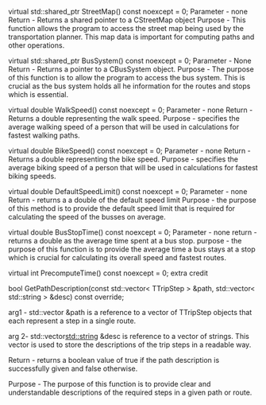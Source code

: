 
virtual std::shared_ptr<CStreetMap> StreetMap() const noexcept = 0;
Parameter - none
Return - Returns a shared pointer to a CStreetMap object
Purpose - This function allows the program to access the street map being used by the transportation planner. This map data is important for computing paths and other operations.

virtual std::shared_ptr<CBusSystem> BusSystem() const noexcept = 0;
Parameter - None
Return - Returns a pointer to a CBusSystem object. 
Purpose - The purpose of this function is to allow the program to access the bus system. This is crucial as the bus system holds all he information for the routes and stops which is essential.

virtual double WalkSpeed() const noexcept = 0;
Parameter - none
Return - Returns a double representing the walk speed.
Purpose - specifies the average walking speed of a person that will be used in calculations for fastest walking paths.

virtual double BikeSpeed() const noexcept = 0;
Parameter - none
Return - Returns a double representing the bike speed.
Purpose - specifies the average biking speed of a person that will be used in calculations for fastest biking speeds.

virtual double DefaultSpeedLimit() const noexcept = 0;
Parameter - none
Return - returns a a double of the default speed limit
Purpose - the purpose of this method is to provide the default speed limit that is required for calculating the speed of the busses on average. 

virtual double BusStopTime() const noexcept = 0;
Parameter - none
return - returns a double as the average time spent at a bus stop.
purpose - the purpose of this function is to provide the average time a bus stays at a stop which is crucial for calculating its overall speed and fastest routes.

virtual int PrecomputeTime() const noexcept = 0;
extra credit

bool GetPathDescription(const std::vector< TTripStep > &path, std::vector< std::string > &desc) const override;

arg1 - std::vector<TTripStep> &path is a reference to a vector of TTripStep objects that each represent a step in a single route.

arg 2- std::vector<std::string> &desc is  reference to a vector of strings. This vector is used to store the descriptions of the trip steps in a readable way.

Return - returns a boolean value of true if the path description is successfully given and false otherwise.

Purpose - The purpose of this function is to provide clear and understandable descriptions of the required steps in a given path or route.